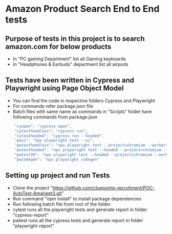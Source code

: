 # Amazon Product Search End to End tests

## Purpose of tests in this project is to search amazon.com for below products

- In "PC gaming Department" list all Gaming keyboards
- In "Headphones & Earbuds" department list all airpods

## Tests have been written in Cypress and Playwright using Page Object Model

- You can find the code in respective folders Cypress and Playwright
- For commands refer package.json file
- Batch files with same name as commands in "Scripts" folder have following commands from package.json

```javascript
    "cyopen": "cypress open",
    "cytestheadless": "cypress run",
    "cytestheaded": "cypress run --headed",
    "pwui": "npx playwright test --ui",    
    "pwtestheadless": "npx playwright test --project=chromium --workers=1 && npx playwright show-report",
    "pwtestheaded": "npx playwright test --headed --project=chromium --workers=1 && npx playwright show-report",
    "pwtest20": "npx playwright test --headed --project=chromium --workers=1 --repeat-each=10 && npx playwright show-report",
    "pwcodegen": "npx playwright codegen"
```

## Setting up project and run Tests

- Clone the project "https://github.com/cluepoints-recruitment/POC-AutoTest-Amarjeet3.git"
- Run command "npm install" to install package dependencies
- Run following batch file from root of the folder.
- cytest runs all the playwright tests and generate report in folder "cypress-report"
- pwtest runs all the cypress tests and generate report in folder "playwright-report"
